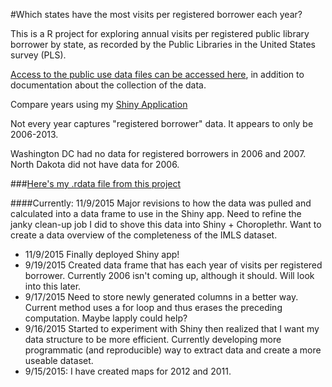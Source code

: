 #Which states have the most visits per registered borrower each year?

This is a R project for exploring annual visits per registered public library borrower by state, as recorded by the Public Libraries in the United States survey (PLS).

[Access to the public use data files can be accessed here](http://imls.gov/research-evaluation/data-collection/public-libraries-united-states-survey/public-libraries-united), in addition to documentation about the collection of the data.  

Compare years using my [Shiny Application](https://alyssahislop.shinyapps.io/Registered-Borrower-Visits)

Not every year captures "registered borrower" data. It appears to only be 2006-2013. 

Washington DC had no data for registered borrowers in 2006 and 2007. North Dakota did not have data for 2006.

###[Here's my .rdata file from this project](https://github.com/eolienne/Registered-Borrower-Visits/blob/master/Data/all_data.rdata)


####Currently: 11/9/2015
Major revisions to how the data was pulled and calculated into a data frame to use in the Shiny app. Need to refine the janky clean-up job I did to shove this data into Shiny + Choroplethr. Want to create a data overview of the completeness of the IMLS dataset. 
* 11/9/2015 Finally deployed Shiny app!
* 9/19/2015 Created data frame that has each year of visits per registered borrower. Currently 2006 isn't coming up, although it should. Will look into this later.
* 9/17/2015 Need to store newly generated columns in a better way. Current method uses a for loop and thus erases the preceding computation. Maybe lapply could help?
* 9/16/2015 Started to experiment with Shiny then realized that I want my data structure to be more efficient. Currently developing more programmatic (and reproducible) way to extract data and create a more useable dataset.
* 9/15/2015: I have created maps for 2012 and 2011. 
